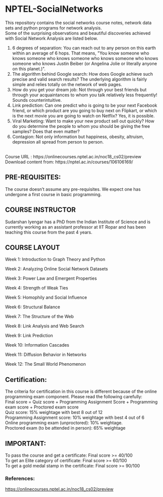 # NPTEL-SocialNetworks
This repository contains the social networks course notes, network data sets and python programs for network analysis.  
Some of the surprising observations and beautiful discoveries achieved with Social Network Analysis are listed below. <br/>
1. 6 degrees of separation: 
You can reach out to any person on this earth within an average of 6 hops. That means, "You know someone who knows someone who knows someone who knows someone who knows someone who knows Justin Beiber (or Angelina Jolie or literally anyone on this planet.)".
2. The algorithm behind Google search: 
How does Google achieve such precise and valid search results? The underlying algorithm is fairly simple and relies totally on the network of web pages.
3. How do you get your dream job: 
Not through your best friends but through your acquaintances to whom you talk relatively less frequently! Sounds counterintuitive.
4. Link prediction: 
Can one predict who is going to be your next Facebook friend, or which product are you going to buy next on Flipkart, or which is the next movie you are going to watch on Netflix? Yes, it is possible.
5. Viral Marketing: 
Want to make your new product sell out quickly? How do you determine the people to whom you should be giving the free samples? Does that even matter? 
6. Contagion: 
Not only information but happiness, obesity, altruism, depression all spread from person to person.  
<br />
Course URL : https://onlinecourses.nptel.ac.in/noc18_cs02/preview
Download content from: https://nptel.ac.in/courses/106106169/

## PRE-REQUISITES: 
The course doesn’t assume any pre-requisites. We expect one has undergone a first course in basic programming. 

## COURSE INSTRUCTOR

Sudarshan Iyengar has a PhD from the Indian Institute of Science and is currently working as an assistant professor at IIT Ropar and has been teaching this course from the past 4 years.

## COURSE LAYOUT
Week 1:
Introduction to Graph Theory and Python

Week 2:
Analyzing Online Social Network Datasets

Week 3:
Power Law and Emergent Properties

Week 4:
Strength of Weak Ties

Week 5:
Homophily and Social Influence

Week 6:
Structural Balance

Week 7:
The Structure of the Web

Week 8:
Link Analysis and Web Search

Week 9:
Link Prediction

Week 10:
Information Cascades

Week 11:
Diffusion Behavior in Networks

Week 12:
The Small World Phenomenon

## Certification:

The criteria for certification in this course is different because of the online programming exam component. Please read the following carefully: <br />
Final score = Quiz score + Programming Assignment Score + Programming exam score + Proctored exam score  <br />
Quiz score: 15% weightage with best 8 out of 12  <br />
Programming Assignment score: 10% weightage with best 4 out of 6  <br />
Online programming exam (unproctored): 10% weightage. <br />
Proctored exam (to be attended in person): 65% weightage <br />
## IMPORTANT:
To pass the course and get a certificate: Final score >= 40/100 <br />
To get an Elite category of certificate: Final score >= 60/100 <br />
To get a gold medal stamp in the certificate: Final score >= 90/100  <br />

### References: 
https://onlinecourses.nptel.ac.in/noc18_cs02/preview
